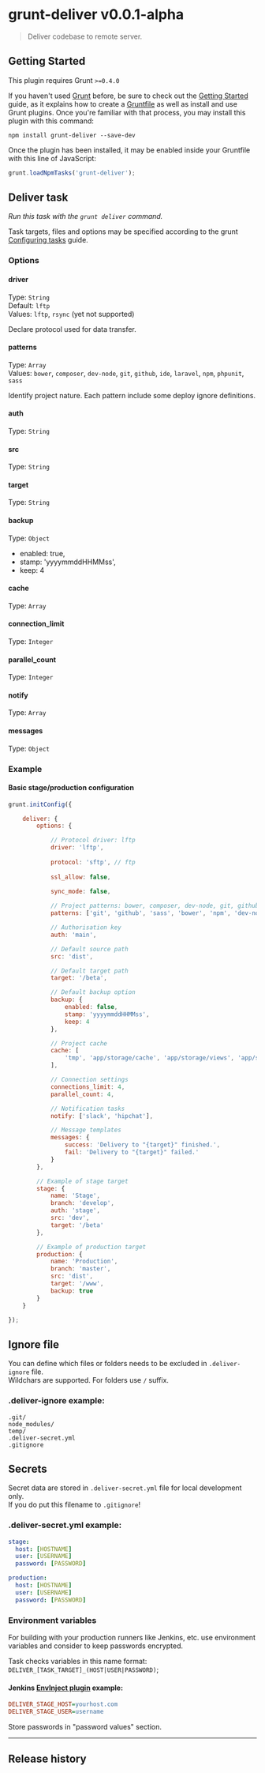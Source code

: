 # grunt-deliver v0.0.1-alpha

> Deliver codebase to remote server.

## Getting Started
This plugin requires Grunt `>=0.4.0`

If you haven't used [Grunt](http://gruntjs.com/) before, be sure to check out the [Getting Started](http://gruntjs.com/getting-started) guide, as it explains how to create a [Gruntfile](http://gruntjs.com/sample-gruntfile) as well as install and use Grunt plugins. Once you're familiar with that process, you may install this plugin with this command:

```shell
npm install grunt-deliver --save-dev
```

Once the plugin has been installed, it may be enabled inside your Gruntfile with this line of JavaScript:

```js
grunt.loadNpmTasks('grunt-deliver');
```

## Deliver task
_Run this task with the `grunt deliver` command._

Task targets, files and options may be specified according to the grunt [Configuring tasks](http://gruntjs.com/configuring-tasks) guide.

### Options

#### driver
Type: `String`  
Default: `lftp`  
Values: `lftp`, `rsync` (yet not supported)  

Declare protocol used for data transfer.

#### patterns
Type: `Array`  
Values: `bower`, `composer`, `dev-node`, `git`, `github`, `ide`, `laravel`, `npm`, `phpunit`, `sass`  

Identify project nature. Each pattern include some deploy ignore definitions.

#### auth
Type: `String`

#### src
Type: `String`

#### target
Type: `String`

#### backup
Type: `Object`

 - enabled: true,
 - stamp: 'yyyymmddHHMMss',
 - keep: 4

#### cache
Type: `Array`

#### connection_limit
Type: `Integer`

#### parallel_count
Type: `Integer`

#### notify
Type: `Array`

#### messages
Type: `Object`

### Example

#### Basic stage/production configuration

```js
grunt.initConfig({

    deliver: {
        options: {

            // Protocol driver: lftp
            driver: 'lftp',
            
            protocol: 'sftp', // ftp
            
            ssl_allow: false,
            
            sync_mode: false,

            // Project patterns: bower, composer, dev-node, git, github, ide, laravel, npm, phpunit, sass
            patterns: ['git', 'github', 'sass', 'bower', 'npm', 'dev-node', 'laravel'],

            // Authorisation key
            auth: 'main',

            // Default source path
            src: 'dist',

            // Default target path
            target: '/beta',

            // Default backup option
            backup: {
                enabled: false,
                stamp: 'yyyymmddHHMMss',
                keep: 4
            },

            // Project cache
            cache: [
                'tmp', 'app/storage/cache', 'app/storage/views', 'app/storage/twig'
            ],

            // Connection settings
            connections_limit: 4,
            parallel_count: 4,

            // Notification tasks
            notify: ['slack', 'hipchat'],

            // Message templates
            messages: {
                success: 'Delivery to "{target}" finished.',
                fail: 'Delivery to "{target}" failed.'
            }
        },

        // Example of stage target
        stage: {
            name: 'Stage',
            branch: 'develop',
            auth: 'stage',
            src: 'dev',
            target: '/beta'
        },

        // Example of production target
        production: {
            name: 'Production',
            branch: 'master',
            src: 'dist',
            target: '/www',
            backup: true
        }
    }

});
```

## Ignore file
You can define which files or folders needs to be excluded in `.deliver-ignore` file.  
Wildchars are supported. For folders use `/` suffix.    

### .deliver-ignore example:
```
.git/
node_modules/
temp/
.deliver-secret.yml
.gitignore
```

## Secrets
Secret data are stored in `.deliver-secret.yml` file for local development only.  
If you do put this filename to `.gitignore`!
  
### .deliver-secret.yml example:
```yml
stage:
  host: [HOSTNAME]
  user: [USERNAME]
  password: [PASSWORD]

production:
  host: [HOSTNAME]
  user: [USERNAME]
  password: [PASSWORD]
```

### Environment variables
For building with your production runners like Jenkins, etc. use environment variables 
and consider to keep passwords encrypted.  

Task checks variables in this name format:  
`DELIVER_[TASK_TARGET]_(HOST|USER|PASSWORD)`;

#### Jenkins [EnvInject plugin](https://wiki.jenkins-ci.org/display/JENKINS/EnvInject+Plugin) example:
```ini
DELIVER_STAGE_HOST=yourhost.com  
DELIVER_STAGE_USER=username  
```
Store passwords in "password values" section.
 
---  

## Release history
